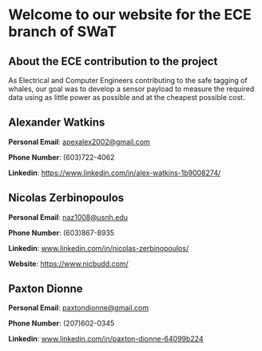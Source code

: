 # Welcome to our website for the ECE branch of SWaT

## About the ECE contribution to the project
As Electrical and Computer Engineers contributing to the safe tagging of whales, our goal was to develop a sensor payload to measure the required data using as little power as possible and at the cheapest possible cost.

## Alexander Watkins
**Personal Email**: apexalex2002@gmail.com

**Phone Number**: (603)722-4062

**Linkedin**: https://www.linkedin.com/in/alex-watkins-1b9008274/

## Nicolas Zerbinopoulos
**Personal Email**: naz1008@usnh.edu

**Phone Number**: (603)867-8935

**Linkedin**: www.linkedin.com/in/nicolas-zerbinopoulos/

**Website**: https://www.nicbudd.com/

## Paxton Dionne
**Personal Email**: paxtondionne@gmail.com

**Phone Number**: (207)602-0345

**Linkedin**: www.linkedin.com/in/paxton-dionne-64099b224

